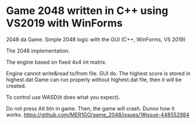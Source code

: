 # Game 2048 written in C++ using VS2019 with WinForms 
2048 da Game. Simple 2048 logic with the GUI (C++, WinForms, VS 2019)

The 2048 implementation.

The engine based on fixed 4x4 int matrix.

Engine cannot write&read to/from file. GUI do. 
The highest score is stored in highest.dat
Game can run properly without highest.dat file, then it will be created.

To control use WASD(it does what you expect).

Do not press Alt btn in game. Then, the game will crash. Dunno how it works.
https://github.com/MER1GO/game_2048/issues/1#issue-448552984
